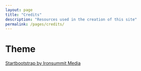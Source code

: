 ```yaml
---
layout: page
title: "Credits"
description: "Resources used in the creation of this site"
permalink: /pages/credits/
---
```

# Theme 
[Startbootstrap by Ironsummit Media](https://github.com/IronSummitMedia/startbootstrap-clean-blog-jekyll )
